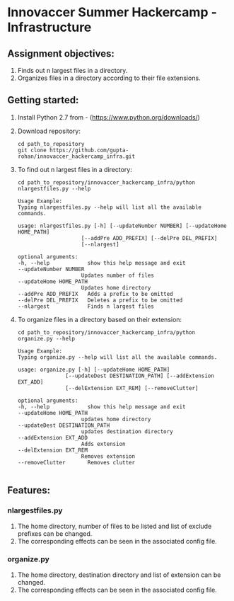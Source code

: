 # Innovaccer Summer Hackercamp - Infrastructure

## Assignment objectives:
1. Finds out n largest files in a directory.
2. Organizes files in a directory according to their file extensions.

 ## Getting started:
 1. Install Python 2.7 from - (https://www.python.org/downloads/)
 
 2. Download repository:
 
    ```
    cd path_to_repository
    git clone https://github.com/gupta-rohan/innovaccer_hackercamp_infra.git 
    ```
 3. To find out n largest files in a directory:
 
    ```
    cd path_to_repository/innovaccer_hackercamp_infra/python nlargestfiles.py --help
   
    Usage Example:
    Typing nlargestfiles.py --help will list all the available commands.
   
    usage: nlargestfiles.py [-h] [--updateNumber NUMBER] [--updateHome HOME_PATH]
                        [--addPre ADD_PREFIX] [--delPre DEL_PREFIX]
                        [--nlargest]

    optional arguments:
    -h, --help            show this help message and exit
    --updateNumber NUMBER
                        Updates number of files
    --updateHome HOME_PATH
                        Updates home directory
    --addPre ADD_PREFIX   Adds a prefix to be omitted
    --delPre DEL_PREFIX   Deletes a prefix to be omitted
    --nlargest            Finds n largest files
    ```
 4. To organize files in a directory based on their extension:
 
    ```
    cd path_to_repository/innovaccer_hackercamp_infra/python organize.py --help
    
    Usage Example:
    Typing organize.py --help will list all the available commands.
    
    usage: organize.py [-h] [--updateHome HOME_PATH]
                   [--updateDest DESTINATION_PATH] [--addExtension EXT_ADD]
                   [--delExtension EXT_REM] [--removeClutter]

    optional arguments:
    -h, --help            show this help message and exit
    --updateHome HOME_PATH
                        updates home directory
    --updateDest DESTINATION_PATH
                        updates destination directory
    --addExtension EXT_ADD
                        Adds extension
    --delExtension EXT_REM
                        Removes extension
    --removeClutter       Removes clutter
  
## Features:
### nlargestfiles.py
1. The home directory, number of files to be listed and list of exclude prefixes can be changed.
2. The corresponding effects can be seen in the associated config file.
 
### organize.py
1. The home directory, destination directory and list of extension can be changed.
2. The corresponding effects can be seen in the associated config file.
